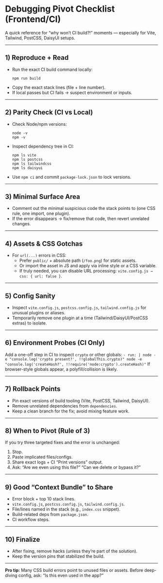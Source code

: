 # Debugging Pivot Checklist (Frontend/CI)

A quick reference for “why won’t CI build?!” moments — especially for Vite, Tailwind, PostCSS, DaisyUI setups.

---

## 1) Reproduce + Read
- Run the exact CI build command locally:
    ```
    npm run build
    ```
- Copy the exact stack lines (file + line number).
- If local passes but CI fails → suspect environment or inputs.

---

## 2) Parity Check (CI vs Local)
- Check Node/npm versions:
    ```
    node -v
    npm -v
    ```
- Inspect dependency tree in CI:
    ```
    npm ls vite
    npm ls postcss
    npm ls tailwindcss
    npm ls daisyui
    ```
- Use `npm ci` and commit `package-lock.json` to lock versions.

---

## 3) Minimal Surface Area
- Comment out the minimal suspicious code the stack points to (one CSS rule, one import, one plugin).
- If the error disappears → fix/remove that code, then revert unrelated changes.

---

## 4) Assets & CSS Gotchas
- For `url(...)` errors in CSS:
  - Prefer `public/` + absolute path (`/foo.png`) for static assets.
  - Or import the asset in JS and apply via inline style or a CSS variable.
  - If truly needed, you can disable URL processing: `vite.config.js → css: { url: false }`.

---

## 5) Config Sanity
- Inspect `vite.config.js`, `postcss.config.js`, `tailwind.config.js` for unusual plugins or aliases.
- Temporarily remove one plugin at a time (Tailwind/DaisyUI/PostCSS extras) to isolate.

---

## 6) Environment Probes (CI Only)
Add a one-off step in CI to inspect `crypto` or other globals:
    ```
    - run: |
        node -e "console.log('crypto present?', !!globalThis.crypto)"
        node -e "console.log('createHash?', !!require('node:crypto').createHash)"
    ```
If browser-style globals appear, a polyfill/collision is likely.

---

## 7) Rollback Points
- Pin exact versions of build tooling (Vite, PostCSS, Tailwind, DaisyUI).
- Remove unrelated dependencies from `dependencies`.
- Keep a clean branch for the fix; avoid mixing feature work.

---

## 8) When to Pivot (Rule of 3)
If you try three targeted fixes and the error is unchanged:
1. Stop.
2. Paste implicated files/configs.
3. Share exact logs + CI “Print versions” output.
4. Ask: “Are we even using this file?” “Can we delete or bypass it?”

---

## 9) Good “Context Bundle” to Share
- Error block + top 10 stack lines.
- `vite.config.js`, `postcss.config.js`, `tailwind.config.js`.
- File/lines named in the stack (e.g., `index.css` snippet).
- Build-related deps from `package.json`.
- CI workflow steps.

---

## 10) Finalize
- After fixing, remove hacks (unless they’re part of the solution).
- Keep the version pins that stabilized the build.

---

**Pro tip:** Many CSS build errors point to unused files or assets. Before deep-diving config, ask: “Is this even used in the app?”